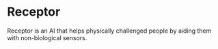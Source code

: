 # Receptor
Receptor is an AI that helps physically challenged people by aiding them with non-biological sensors.
